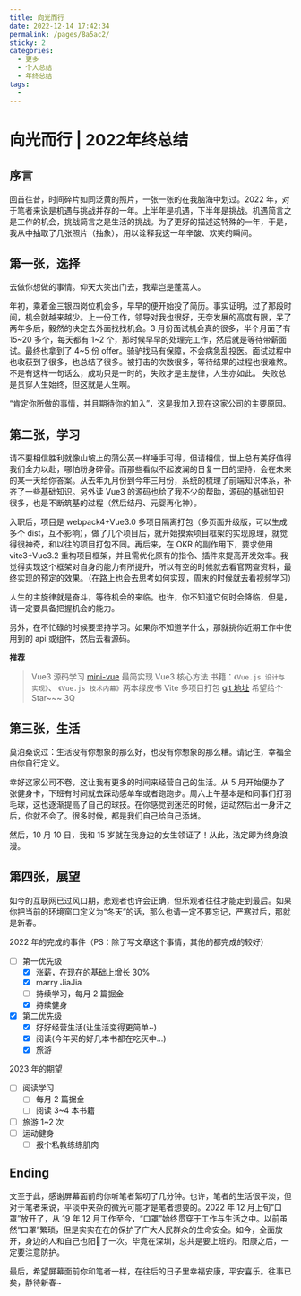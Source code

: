 ```yaml
---
title: 向光而行
date: 2022-12-14 17:42:34
permalink: /pages/8a5ac2/
sticky: 2
categories:
  - 更多
  - 个人总结
  - 年终总结
tags:
  - 
---
```


# 向光而行 | 2022年终总结

## 序言

回首往昔，时间碎片如同泛黄的照片，一张一张的在我脑海中划过。2022 年，对于笔者来说是机遇与挑战并存的一年。上半年是机遇，下半年是挑战。机遇简言之是工作的机会，挑战简言之是生活的挑战。为了更好的描述这特殊的一年，于是，我从中抽取了几张照片（抽象），用以诠释我这一年辛酸、欢笑的瞬间。

<!-- more -->

## 第一张，选择

去做你想做的事情。仰天大笑出门去，我辈岂是蓬蒿人。

年初，乘着金三银四岗位机会多，早早的便开始投了简历。事实证明，过了那段时间，机会就越来越少。上一份工作，领导对我也很好，无奈发展的高度有限，呆了两年多后，毅然的决定去外面找找机会。3 月份面试机会真的很多，半个月面了有 15~20 多个，每天都有 1~2 个，那时候早早的处理完工作，然后就是等待带薪面试。最终也拿到了 4~5 份 offer。骑驴找马有保障，不会病急乱投医。面试过程中也收获到了很多，也总结了很多。被打击的次数很多，等待结果的过程也很难熬。不是有这样一句话么，成功只是一时的，失败才是主旋律，人生亦如此。 失败总是贯穿人生始终，但这就是人生啊。

“肯定你所做的事情，并且期待你的加入”，这是我加入现在这家公司的主要原因。

## 第二张，学习

请不要相信胜利就像山坡上的蒲公英一样唾手可得，但请相信，世上总有美好值得我们全力以赴，哪怕粉身碎骨。而那些看似不起波澜的日复一日的坚持，会在未来的某一天给你答案。从去年九月份到今年三月份，系统的梳理了前端知识体系，补齐了一些基础知识。另外读 Vue3 的源码也给了我不少的帮助，源码的基础知识很多，也是不断筑基的过程（然后结丹、元婴再化神）。

入职后，项目是 webpack4+Vue3.0 多项目隔离打包（多页面升级版，可以生成多个 dist，互不影响），做了几个项目后，就开始摸索项目框架的实现原理，就觉得很神奇，和以往的项目打包不同。再后来，在 OKR 的副作用下，要求使用 vite3+Vue3.2 重构项目框架，并且需优化原有的指令、插件来提高开发效率。我觉得实现这个框架对自身的能力有所提升，所以有空的时候就去看官网查资料，最终实现的预定的效果。（在路上也会去思考如何实现，周末的时候就去看视频学习）

人生的主旋律就是奋斗，等待机会的来临。也许，你不知道它何时会降临，但是，请一定要具备把握机会的能力。

另外，在不忙碌的时候要坚持学习。如果你不知道学什么，那就挑你近期工作中使用到的 api 或组件，然后去看源码。

**推荐**

> Vue3 源码学习 [mini-vue](https://github.com/cuixiaorui/mini-vue) 最简实现 Vue3 核心方法
> 书籍：`《Vue.js 设计与实现》`、 `《Vue.js 技术内幕》`两本绿皮书
> Vite 多项目打包 [git 地址]() 希望给个 Star~~~ 3Q

## 第三张，生活

莫泊桑说过：生活没有你想象的那么好，也没有你想象的那么糟。请记住，幸福全由你自行定义。

幸好这家公司不卷，这让我有更多的时间来经营自己的生活。从 5 月开始便办了张健身卡，下班有时间就去踩动感单车或者跑跑步。周六上午基本是和同事们打羽毛球，这也逐渐提高了自己的球技。在你感觉到迷茫的时候，运动然后出一身汗之后，你就不会了。很多时候，都是我们自己给自己添堵。

然后，10 月 10 日，我和 15 岁就在我身边的女生领证了！从此，法定即为终身浪漫。

## 第四张，展望

如今的互联网已过风口期，悲观者也许会正确，但乐观者往往才能走到最后。如果你把当前的环境窗口定义为“冬天”的话，那么也请一定不要忘记，严寒过后，那就是新春。

2022 年的完成的事件（PS：除了写文章这个事情，其他的都完成的较好）

- [ ] 第一优先级
  - [x] 涨薪，在现在的基础上增长 30%
  - [x] marry JiaJia
  - [ ] 持续学习，每月 2 篇掘金
  - [x] 持续健身
- [x] 第二优先级
  - [x] 好好经营生活(让生活变得更简单~)
  - [x] 阅读(今年买的好几本书都在吃灰中...)
  - [x] 旅游

2023 年的期望

- [ ] 阅读学习
  - [ ] 每月 2 篇掘金
  - [ ] 阅读 3~4 本书籍
- [ ] 旅游 1~2 次
- [ ] 运动健身
  - [ ] 报个私教练练肌肉

## Ending

文至于此，感谢屏幕面前的你听笔者絮叨了几分钟。也许，笔者的生活很平淡，但对于笔者来说，平淡中夹杂的微光可能才是笔者想要的。2022 年 12 月上旬“口罩”放开了，从 19 年 12 月工作至今，“口罩”始终贯穿于工作与生活之中。以前虽然“口罩”繁琐，但是实实在在的保护了广大人民群众的生命安全。如今，全面放开，身边的人和自己也阳🐑了一次。毕竟在深圳，总共是要上班的。阳康之后，一定要注意防护。

最后，希望屏幕面前你和笔者一样，在往后的日子里幸福安康，平安喜乐。往事已矣，静待新春~
